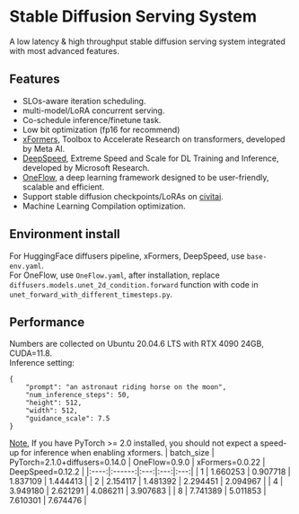 # Stable Diffusion Serving System
A low latency & high throughput stable diffusion serving system integrated with most advanced features.
## Features
- SLOs-aware iteration scheduling.
- multi-model/LoRA concurrent serving.
- Co-schedule inference/finetune task.
- Low bit optimization (fp16 for recommend)
- [xFormers](https://github.com/AUTOMATIC1111/stable-diffusion-webui/wiki/Xformers), Toolbox to Accelerate Research on transformers, developed by Meta AI.
- [DeepSpeed](https://github.com/microsoft/DeepSpeed), Extreme Speed and Scale for DL Training and Inference, developed by Microsoft Research.
- [OneFlow](https://github.com/Oneflow-Inc/oneflow), a deep learning framework designed to be user-friendly, scalable and efficient.
- Support stable diffusion checkpoints/LoRAs on [civitai](https://civitai.com/).
- Machine Learning Compilation optimization.
## Environment install
For HuggingFace diffusers pipeline, xFormers, DeepSpeed, use `base-env.yaml`.  
For OneFlow, use `OneFlow.yaml`, after installation, replace `diffusers.models.unet_2d_condition.forward` function with code in `unet_forward_with_different_timesteps.py`.
## Performance
Numbers are collected on Ubuntu 20.04.6 LTS with RTX 4090 24GB, CUDA=11.8.  
Inference setting:   
```
{
    "prompt": "an astronaut riding horse on the moon",
    "num_inference_steps": 50,
    "height": 512,
    "width": 512,
    "guidance_scale": 7.5
}
```  
[Note](https://huggingface.co/docs/diffusers/optimization/memory#memory-efficient-attention), If you have PyTorch >= 2.0 installed, you should not expect a speed-up for inference when enabling xformers.
| batch_size | PyTorch=2.1.0+diffusers=0.14.0 | OneFlow=0.9.0 |  xFormers=0.0.22 | DeepSpeed=0.12.2 |
|:----:|:------:|:---:|:---:|:---:|
| 1 | 1.660253 | 0.907718 | 1.837109 | 1.444413 |
| 2 | 2.154117 | 1.481392 | 2.294451 | 2.094967 |
| 4 | 3.949180 | 2.621291 | 4.086211 | 3.907683 |
| 8 | 7.741389 | 5.011853 | 7.610301 | 7.674476 |
